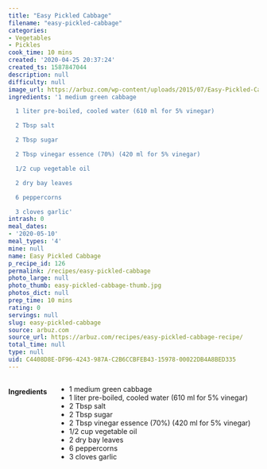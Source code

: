 ```yaml
---
title: "Easy Pickled Cabbage"
filename: "easy-pickled-cabbage"
categories:
- Vegetables
- Pickles
cook_time: 10 mins
created: '2020-04-25 20:37:24'
created_ts: 1587847044
description: null
difficulty: null
image_url: https://arbuz.com/wp-content/uploads/2015/07/Easy-Pickled-Cabbage-1.jpg
ingredients: '1 medium green cabbage

  1 liter pre-boiled, cooled water (610 ml for 5% vinegar)

  2 Tbsp salt

  2 Tbsp sugar

  2 Tbsp vinegar essence (70%) (420 ml for 5% vinegar)

  1/2 cup vegetable oil

  2 dry bay leaves

  6 peppercorns

  3 cloves garlic'
intrash: 0
meal_dates:
- '2020-05-10'
meal_types: '4'
mine: null
name: Easy Pickled Cabbage
p_recipe_id: 126
permalink: /recipes/easy-pickled-cabbage
photo_large: null
photo_thumb: easy-pickled-cabbage-thumb.jpg
photos_dict: null
prep_time: 10 mins
rating: 0
servings: null
slug: easy-pickled-cabbage
source: arbuz.com
source_url: https://arbuz.com/recipes/easy-pickled-cabbage-recipe/
total_time: null
type: null
uid: C4408D8E-DF96-4243-987A-C2B6CCBFEB43-15978-00022DB4A8BED335
---
```

<div class="large-8 medium-7 columns" id="writeup">	</div><!-- #writeup -->
</div><!-- #row-one -->
<div class="row" id="row-two">	<div class="medium-4 small-5 columns" id="ingredients"><h4>Ingredients</h4><div class="box box-ingredients content"><ul>
<li>1 medium green cabbage</li>
<li>1 liter pre-boiled, cooled water (610 ml for 5% vinegar)</li>
<li>2 Tbsp salt</li>
<li>2 Tbsp sugar</li>
<li>2 Tbsp vinegar essence (70%) (420 ml for 5% vinegar)</li>
<li>1/2 cup vegetable oil</li>
<li>2 dry bay leaves</li>
<li>6 peppercorns</li>
<li>3 cloves garlic</li>
</ul>
</div>	</div>	<div class="medium-6 small-7 columns" id="directions">	</div>